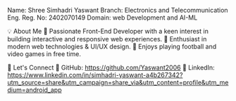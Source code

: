 Name: Shree Simhadri Yaswant
 Branch: Electronics and Telecommunication Eng. 
 Reg. No: 2402070149
 Domain: web Development and AI-ML 

💡 About Me
🔹 Passionate Front-End Developer with a keen interest in building interactive and responsive web experiences.
🔹 Enthusiast in modern web technologies & UI/UX design.
🔹 Enjoys playing football and video games in free time.

📌 Let's Connect
🔗 GitHub: https://github.com/Yaswant2006
🔗 LinkedIn: https://www.linkedin.com/in/simhadri-yaswant-a4b267342?utm_source=share&utm_campaign=share_via&utm_content=profile&utm_medium=android_app
